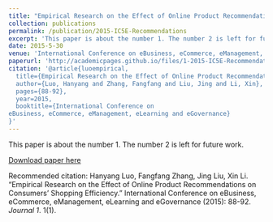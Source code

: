 ```yaml
---
title: "Empirical Research on the Effect of Online Product Recommendations on Consumers’ Shopping Efficiency"
collection: publications
permalink: /publication/2015-IC5E-Recommendations
excerpt: 'This paper is about the number 1. The number 2 is left for future work.'
date: 2015-5-30
venue: 'International Conference on eBusiness, eCommerce, eManagement, eLearning and eGovernance'
paperurl: 'http://academicpages.github.io/files/1-2015-IC5E-Recommendations.pdf'
citation: '@article{luoempirical,
  title={Empirical Research on the Effect of Online Product Recommendations on Consumers’ Shopping Efficiency},
  author={Luo, Hanyang and Zhang, Fangfang and Liu, Jing and Li, Xin},
  pages={88-92},
  year=2015,
  booktitle={International Conference on
eBusiness, eCommerce, eManagement, eLearning and eGovernance}
}'
---
```

This paper is about the number 1. The number 2 is left for future work.

[Download paper here](http://academicpages.github.io/files/1-2015-IC5E-Recommendations.pdf)

Recommended citation: Hanyang Luo, Fangfang Zhang, Jing Liu, Xin Li. “Empirical Research on the Effect of
Online Product Recommendations on Consumers’ Shopping Efficiency.” International Conference on
eBusiness, eCommerce, eManagement, eLearning and eGovernance (2015): 88-92. <i>Journal 1</i>. 1(1).
